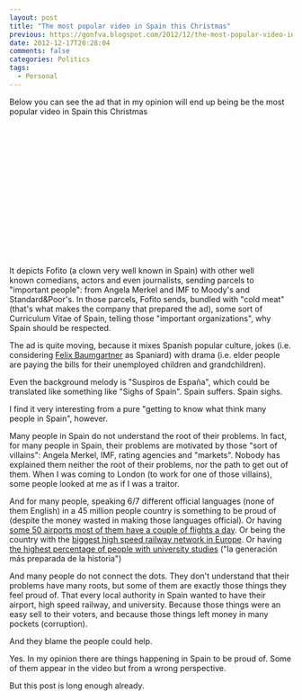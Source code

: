 ```yaml
---
layout: post
title: "The most popular video in Spain this Christmas"
previous: https://gonfva.blogspot.com/2012/12/the-most-popular-video-in-spain-this.html
date: 2012-12-17T20:28:04
comments: false
categories: Politics
tags:
  - Personal
---
```


<div class="separator" style="clear: both; text-align: left;">Below you can see the ad that in my opinion will end up being be the most popular video in Spain this Christmas</div><div class="separator" style="clear: both; text-align: center;">
</div><div class="separator" style="clear: both; text-align: center;"><object class="BLOGGER-youtube-video" classid="clsid:D27CDB6E-AE6D-11cf-96B8-444553540000" codebase="http://download.macromedia.com/pub/shockwave/cabs/flash/swflash.cab#version=6,0,40,0" data-thumbnail-src="http://1.gvt0.com/vi/D_omZ5bo8lk/0.jpg" height="266" width="320"><param name="movie" value="http://www.youtube.com/v/D_omZ5bo8lk&fs=1&source=uds" /><param name="bgcolor" value="#FFFFFF" /><param name="allowFullScreen" value="true" /><embed width="320" height="266"  src="http://www.youtube.com/v/D_omZ5bo8lk&fs=1&source=uds" type="application/x-shockwave-flash" allowfullscreen="true"></embed></object></div>It depicts Fofito (a clown very well known in Spain) with other well known&nbsp;comedians,&nbsp;actors and even journalists, sending parcels to "important people": from Angela Merkel and IMF to Moody's and Standard&amp;Poor's. In those parcels, Fofito sends, bundled with&nbsp;"cold meat" (that's what makes the company that prepared the ad),&nbsp;some sort of Curriculum Vitae of Spain, telling those "important organizations", why Spain should be respected.


The ad is quite moving, because it mixes Spanish popular culture, jokes (i.e. considering [Felix Baumgartner](http://www.youtube.com/watch?v=dP4xFyeBWwQ) as Spaniard) with drama (i.e. elder people are paying the bills for their unemployed children and grandchildren).


Even the background melody is "Suspiros de España", which could be translated like something like "Sighs of Spain". Spain suffers. Spain sighs.


I find it very interesting from a pure "getting to know what think many people in Spain", however.


Many people in Spain do not understand the root of their problems. In fact, for many people in Spain, their problems are motivated by those "sort of villains": Angela Merkel, IMF, rating agencies and "markets". Nobody has explained them neither the root of their problems, nor the path to get out of them. When I was coming to London (to work for one of those villains), some people looked at me as if I was a traitor.


And for many people, speaking 6/7 different official languages (none of them English) in a 45 million people country is something to be proud of (despite the money wasted in making those languages official). Or having [some 50 airports most of them have a couple of flights a day](http://www.elblogsalmon.com/sectores/espana-solo-tiene-diez-aeropuertos-rentables-alguien-dijo-burbuja). Or being the country with the [biggest high speed railway network in Europe](http://www.lavanguardia.com/politica/20101219/54091230022/la-red-espanola-de-alta-velocidad-es-la-mas-extensa-de-europa.html). Or having [the highest percentage of people with university studies](http://www.teinteresa.es/educa/universitarios-Alemania-escasa-formacion-profesional_0_553746940.html) ("la generación más preparada de la historia")


And many people do not connect the dots. They don't understand that their problems have many roots, but some of them are exactly those things they feel proud of. That every local authority in Spain wanted to have their airport, high speed railway, and university. Because those things were an easy sell to their voters, and because those things left money in many pockets (corruption).


And they blame the people could help.


Yes. In my opinion there are things happening in Spain to be proud of. Some of them appear in the video but from a wrong perspective.


But this post is long enough already.
